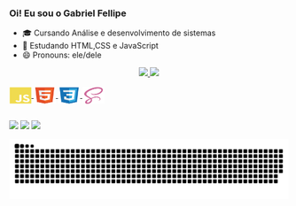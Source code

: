 ### Oi! Eu sou o Gabriel Fellipe



- 🎓 Cursando Análise e desenvolvimento de sistemas
- 🌱 Estudando HTML,CSS e JavaScript
-  😄 Pronouns: ele/dele


<div align="center">
  <a href="https://github.com/gfellipe">
  <img height="180em" src="https://github-readme-stats.vercel.app/api?username=gfellipe&show_icons=true&theme=dracula&include_all_commits=true&count_private=true"/>
  <img height="180em" src="https://github-readme-stats.vercel.app/api/top-langs/?username=gfellipe&layout=compact&langs_count=7&theme=dracula"/>
</div>

<div style="display: inline_block"><br>
  <img align="center" alt="Gabi-Js" height="30" width="40" src="https://raw.githubusercontent.com/devicons/devicon/master/icons/javascript/javascript-plain.svg">
  <img align="center" alt="Gabi-HTML" height="30" width="40" src="https://raw.githubusercontent.com/devicons/devicon/master/icons/html5/html5-original.svg">
  <img align="center" alt="Gabi-CSS" height="30" width="40" src="https://raw.githubusercontent.com/devicons/devicon/master/icons/css3/css3-original.svg">
  <img align="center" alt="Gabi-SCSS" height="30" width="40" src="https://raw.githubusercontent.com/devicons/devicon/master/icons/scss/scss-original.svg">
</div>

##

<div>
  <a href="https://instagram.com/gfellipe13" target="_blank"><img src="https://img.shields.io/badge/-Instagram-%23E4405F?style=for-the-badge&logo=instagram&logoColor=white" target="_blank"></a>
  <a href = "mailto:contatogfillipe@gmail.com"><img src="https://img.shields.io/badge/-Gmail-%23333?style=for-the-badge&logo=gmail&logoColor=white" target="_blank"></a>
  <a href="https://www.linkedin.com/in/gabriel-fellipe-88307223a" target="_blank"><img src="https://img.shields.io/badge/-LinkedIn-%230077B5?style=for-the-badge&logo=linkedin&logoColor=white" target="_blank"></a> 
</div>

![Snake animation](https://github.com/gfellipe/gfellipe/blob/output/github-contribution-grid-snake.svg)
